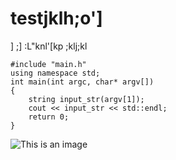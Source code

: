 # testjklh;o']
]
;]
:L"knl'\[kp
;klj;kl
```
#include "main.h"
using namespace std;
int main(int argc, char* argv[])
{
    string input_str(argv[1]);
    cout << input_str << std::endl;
    return 0;
} 
```
![This is an image](https://myoctocat.com/assets/images/base-octocat.svg)
